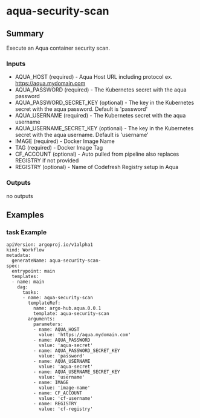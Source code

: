# aqua-security-scan

## Summary
Execute an Aqua container security scan.

### Inputs
* AQUA_HOST (required) - Aqua Host URL including protocol ex. https://aqua.mydomain.com
* AQUA_PASSWORD (required) - The Kubernetes secret with the aqua password
* AQUA_PASSWORD_SECRET_KEY (optional) - The key in the Kubernetes secret with the aqua password. Default is 'password'
* AQUA_USERNAME (required) - The Kubernetes secret with the aqua username
* AQUA_USERNAME_SECRET_KEY (optional) - The key in the Kubernetes secret with the aqua username. Default is 'username'
* IMAGE (required) - Docker Image Name
* TAG (required) - Docker Image Tag
* CF_ACCOUNT (optional) - Auto pulled from pipeline also replaces REGISTRY if not provided
* REGISTRY (optional) - Name of Codefresh Registry setup in Aqua


### Outputs
no outputs


## Examples

### task Example
```
apiVersion: argoproj.io/v1alpha1
kind: Workflow
metadata:
  generateName: aqua-security-scan-
spec:
  entrypoint: main
  templates:
  - name: main
    dag:
      tasks:
      - name: aqua-security-scan
        templateRef:
          name: argo-hub.aqua.0.0.1
          template: aqua-security-scan
        arguments:
          parameters:
          - name: AQUA_HOST
            value: 'https://aqua.mydomain.com'
          - name: AQUA_PASSWORD
            value: 'aqua-secret'
          - name: AQUA_PASSWORD_SECRET_KEY
            value: 'password'
          - name: AQUA_USERNAME
            value: 'aqua-secret'
          - name: AQUA_USERNAME_SECRET_KEY
            value: 'username'
          - name: IMAGE
            value: 'image-name'
          - name: CF_ACCOUNT
            value: 'cf-username'
          - name: REGISTRY
            value: 'cf-registry'
```

